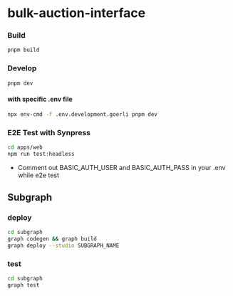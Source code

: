 # bulk-auction-interface

### Build

```bash
pnpm build
```

### Develop

```bash
pnpm dev
```

#### with specific .env file

```bash
npx env-cmd -f .env.development.goerli pnpm dev
```

### E2E Test with Synpress

```bash
cd apps/web
npm run test:headless
```

* Comment out BASIC_AUTH_USER and BASIC_AUTH_PASS in your .env while e2e test

## Subgraph

### deploy
```bash
cd subgraph
graph codegen && graph build
graph deploy --studio SUBGRAPH_NAME
```

### test
```bash
cd subgraph
graph test
```